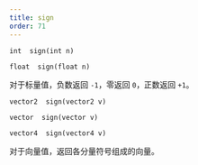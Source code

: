 ```yaml
---
title: sign
order: 71
---
```

`int  sign(int n)`

`float  sign(float n)`

对于标量值，负数返回 `-1`，零返回 `0`，正数返回 `+1`。

`vector2  sign(vector2 v)`

`vector  sign(vector v)`

`vector4  sign(vector4 v)`

对于向量值，返回各分量符号组成的向量。

